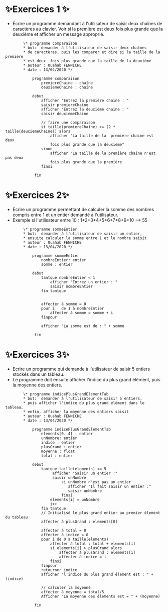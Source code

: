 
# ✨Exercices 1  ✨

  
-  Écrire un programme demandant à l'utilisateur de saisir deux chaînes de caractères au clavier. Voir si la première est deux fois plus grande que la deuxième et afficher un message approprié.

```
        \* programme comparaison
        * but:  demander à l'utilisateur de saisir deux chaînes 
        * de caractères, puis les comparer et dire si la taille de la première 
        * est deux  fois plus grande que la taille de la deuxième
        * auteur : Ouahab FENNICHE
        * date : 13/04/2020 */
        
        	programme comparaison
        		premiereChaine : chaîne
        		deuxiemeChaine : chaîne
        		
        	debut
        		afficher "Entrez la première chaine : "
        		saisir premiereChaine
        		afficher "Entrez la deuxième chaine : "
        		saisir deuxiemeChaine
        
                // faire une comparaison
        		si taille(premiereChaine) >= (2 * taille(deuxiemeChaine)) alors
        			afficher "La taille de la  première chaine est deux 
        			fois plus grande que la deuxième"
        		sinon
        			afficher "La taille de la première chaine n'est pas deux 
        			fois plus grande que la première
        		finsi
        
             fin
```


  

	

  
  

# ✨Exercices 2✨

-  Ecrire un programme permettant de calculer la somme des nombres compris entre 1 et un entier demandé à l'utilisateur.
-  Exemple si l'utilisateur entre 10 : 1+2+3+4+5+6+7+8+9+10 --> 55

```
        \* programme sommeEntier
        * but:  demander à l'utilisateur de saisir un entier, 
        * ensuite calculer la somme entre 1 et le nombre saisit
        * auteur : Ouahab FENNICHE
        * date : 13/04/2020 */
        
        	programme sommeEntier
        		nombreEntier: entier
				somme : entier
        		
        	debut
        	    tantque nombreEntier < 1
                    afficher "Entrez un entier : "
		            saisir nombreEntier
                fin tantque
        		
		        
		        affecter à somme = 0
		    	pour i   de 1 à nombreEntier
			        affecter à somme = somme + i
			    finpour

		    	afficher "La somme est de : " + somme
            
             fin
```

# ✨Exercices  3✨
-  Ecrire un programme qui demande à l'utilisateur de saisir 5 entiers stockés dans un tableau.
-  Le programme doit ensuite afficher l'indice du plus grand élément, puis la moyenne des entiers.

```
        \* programme indicePlusGrandElementTab
        * but:  demander à l'utilisateur de saisir 5 entiers, 
        * puis afficher l'indice du plus grand élément dans le tableau,
        * enfin, afficher la moyenne des entiers saisit
        * auteur : Ouahab FENNICHE
        * date : 13/04/2020 */
        
        	programme indicePlusGrandElementTab
        		elements[0..4] : entier
				unNombre: entier
				indice : entier
				plusGrand : entier
				moyenne : float
				total : entier
        		
        	debut
        	    tantque taille(elements) <= 5
			         afficher "Saisir un entier :"
                     saisir unNombre
        			     si unNombre n'est pas un entier
                            afficher "Il fait saisir un entier :"
                            saisir unNombre
                         finsi
                    elements[i] = unNombre
                    i++
                fin tantque
                // Initialisé le plus grand entier au premier élement du tableau
        		affecter à plusGrand : elements[0]
		        
		        affecter à total = 0
		        affecter à indice = 0
		    	pour i de 0 à taille(elements)
				    affecter à total : total + elements[i]
				    si elements[i] > plusGrand alors
					    affecter à plusGrand : elements[i]
					    affecter à indice = i
				    finsi
			    finpour
			    retourner indice
			    afficher "l'indice du plus grand élement est : " + (indice)
			    
			    // calculer la moyenne
			    affecter à moyenne = total/5
				Afficher "La moyenne des élements est = " + (moyenne)
            
             fin
```